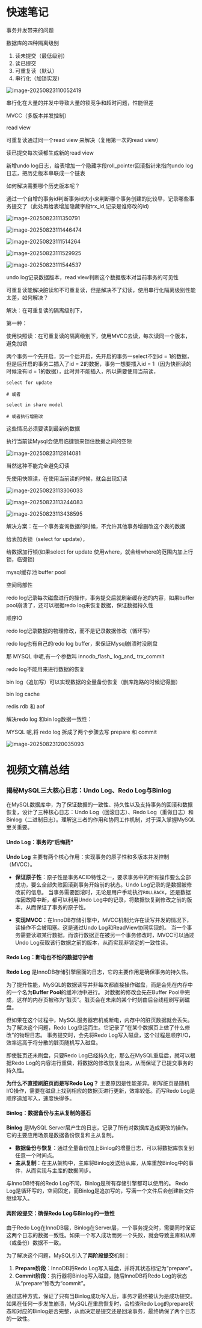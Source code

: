 # 快速笔记

事务并发带来的问题

数据库的四种隔离级别

1. 读未提交（最低级别）
2. 读已提交
3. 可重复读（默认）
4. 串行化（加锁实现）

![image-20250823110052419](./快速笔记.assets/image-20250823110052419.png)

串行化在大量的并发中导致大量的锁竞争和超时问题，性能很差



MVCC（多版本并发控制）



read view

可重复读通过同一个read view 来解决（复用第一次的read view）

读已提交每次读都生成新的read view



新增undo log日志，给表增加一个隐藏字段roll_pointer回滚指针来指向undo log日志，把历史版本串联成一个链表

如何解决需要哪个历史版本呢？

通过一个自增的事务id判断事务id大小来判断哪个事务创建的比较早，记录哪些事务提交了（此处再给表增加隐藏字段trx_id,记录是谁修改的id)

![image-20250823111350791](./快速笔记.assets/image-20250823111350791.png)

<img src="./快速笔记.assets/image-20250823111446474.png" alt="image-20250823111446474" style="zoom:100%;" />



![image-20250823111514264](./快速笔记.assets/image-20250823111514264.png)



![image-20250823111529925](./快速笔记.assets/image-20250823111529925.png)



![image-20250823111544537](./快速笔记.assets/image-20250823111544537.png)



undo log记录数据版本，read view判断这个数据版本对当前事务的可见性



可重复读能解决脏读和不可重复读，但是解决不了幻读，使用串行化隔离级别性能太差，如何解决？

解决：在可重复读的隔离级别下，

第一种：

使用快照读：在可重复读的隔离级别下，使用MVCC去读，每次读同一个版本，避免加锁

两个事务一个先开启，另一个后开启，先开启的事务一select不到id = 1的数据，但是后开启的事务二插入了id = 2的数据，事务一想要插入id = 1（因为快照读的时候没有id = 1的数据），此时并不能插入，所以需要使用当前读，

```mysql
select for update

# 或者

select in share model

# 或者执行增删改
```

这些情况必须要读到最新的数据

执行当前读Mysql会使用临键锁来锁住数据之间的空隙

![image-20250823112814081](./快速笔记.assets/image-20250823112814081.png)



当然这种不能完全避免幻读

先使用快照读，在使用当前读的时候，就会出现幻读

![image-20250823113306033](./快速笔记.assets/image-20250823113306033.png)





![image-20250823113244083](./快速笔记.assets/image-20250823113244083.png)





![image-20250823113438595](./快速笔记.assets/image-20250823113438595.png)

解决方案：在一个事务查询数据的时候，不允许其他事务增删改这个表的数据

给表加表锁（select for update），

给数据加行锁(如果select for update 使用where，就会给where的范围内加上行锁，临键锁)





mysql缓存池 buffer pool



空间局部性

redo log记录每次磁盘进行的操作，事务提交后就刷新缓存池的内容，如果buffer pool崩溃了，还可以根据redo log来恢复数据，保证数据持久性



顺序IO

redo log记录数据的物理修改，而不是记录数据修改（循环写）

redo log也有自己的redo log buffer，来保证Mysql崩溃时没刷盘

那 MYSQL 中呢,有一个参数叫
innodb_flash_ log_and_ trx_commit



redo log不能用来进行数据的恢复

bin log（追加写）可以实现数据的全量备份恢复（删库跑路的时候记得删）

bin log cache



redis rdb 和 aof



解决redo log 和bin log数据一致性：

MYSQL 呢,将 redo log 拆成了两个步骤去写
prepare 和 commit

![image-20250823120035093](./快速笔记.assets/image-20250823120035093.png)









# 视频文稿总结

### 揭秘MySQL三大核心日志：Undo Log、Redo Log与Binlog

在MySQL数据库中，为了保证数据的一致性、持久性以及支持事务的回滚和数据恢复，设计了三种核心日志：Undo Log（回滚日志）、Redo Log（重做日志）和Binlog（二进制日志）。理解这三者的作用和协同工作机制，对于深入掌握MySQL至关重要。

#### Undo Log：事务的“后悔药”

**Undo Log** 主要有两个核心作用：实现事务的原子性和多版本并发控制（MVCC）。

*   **保证原子性**：原子性是事务ACID特性之一，要求事务中的所有操作要么全部成功，要么全部失败回滚到事务开始前的状态。Undo Log记录的是数据被修改前的信息。 当事务需要回滚时，无论是用户手动执行`ROLLBACK`，还是数据库因故障中断，都可以利用Undo Log中的记录，将数据恢复到修改之前的版本，从而保证了事务的原子性。

*   **实现MVCC**：在InnoDB存储引擎中，MVCC机制允许在读写并发的情况下，读操作不会被阻塞。这是通过Undo Log和ReadView协同实现的。 当一个事务需要读取某行数据，而该行数据正在被另一个事务修改时，MVCC可以通过Undo Log获取该行数据之前的版本，从而实现非锁定的一致性读。

#### Redo Log：断电也不怕的数据守护者

**Redo Log** 是InnoDB存储引擎层面的日志，它的主要作用是确保事务的持久性。

为了提升性能，MySQL的数据读写并非每次都直接操作磁盘，而是会先在内存中的一个名为**Buffer Pool**的缓冲池中进行。 对数据的修改会先在Buffer Pool中完成，这样的内存页被称为“脏页”。脏页会在未来的某个时刻由后台线程刷写到磁盘。

但如果在这个过程中，MySQL服务器宕机或断电，内存中的脏页数据就会丢失。为了解决这个问题，Redo Log应运而生。它记录了“在某个数据页上做了什么修改”的物理日志。 事务提交时，会先将Redo Log写入磁盘，这个过程是顺序I/O，效率远高于将分散的脏页随机写入磁盘。

即使脏页还未刷盘，只要Redo Log已经持久化，那么在MySQL重启后，就可以根据Redo Log的内容进行重做，将数据的修改恢复出来，从而保证了已提交事务的持久性。

**为什么不直接刷脏页而是写Redo Log？**
主要原因是性能差异。刷写脏页是随机I/O操作，需要在磁盘上找到相应的数据页进行更新，效率较低。而写Redo Log是顺序追加写入，速度快得多。

#### Binlog：数据备份与主从复制的基石

**Binlog** 是MySQL Server层产生的日志，记录了所有对数据库造成更改的操作。 它的主要应用场景是数据备份恢复和主从复制。

*   **数据备份与恢复**：通过全量备份加上Binlog的增量日志，可以将数据库恢复到任意一个时间点。
*   **主从复制**：在主从架构中，主库将Binlog发送给从库，从库重放Binlog中的事件，从而实现与主库的数据同步。

与InnoDB特有的Redo Log不同，Binlog是所有存储引擎都可以使用的。 Redo Log是循环写的，空间固定，而Binlog是追加写的，写满一个文件后会创建新文件继续写入。

#### 两阶段提交：确保Redo Log与Binlog的一致性

由于Redo Log在InnoDB层，Binlog在Server层，一个事务提交时，需要同时保证这两个日志的数据一致性。如果一个写入成功而另一个失败，就会导致主库和从库（或备份）数据不一致。

为了解决这个问题，MySQL引入了**两阶段提交**机制：
1.  **Prepare阶段**：InnoDB将Redo Log写入磁盘，并将其状态标记为“prepare”。
2.  **Commit阶段**：执行器将Binlog写入磁盘，随后InnoDB将Redo Log的状态从“prepare”修改为“commit”。

通过这种方式，保证了只有当Binlog成功写入后，事务才最终被认为是成功提交。如果在任何一步发生崩溃，MySQL在重启恢复时，会检查Redo Log的prepare状态和对应的Binlog是否完整，从而决定是提交还是回滚事务，最终确保了两个日志的一致性。